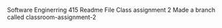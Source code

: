 Software Enginerring 415 Readme File Class assignment 2
Made a branch called classroom-assignment-2
